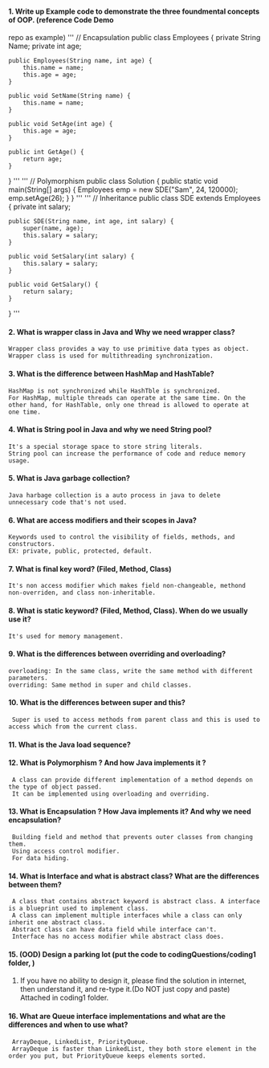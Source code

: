 #### 1.  Write up Example code to demonstrate the three foundmental concepts of OOP. (reference Code Demo 
repo as example)
'''
// Encapsulation
public class Employees {
    private String Name;
    private int age;

    public Employees(String name, int age) {
        this.name = name;
        this.age = age;
    }

    public void SetName(String name) {
        this.name = name;
    }

    public void SetAge(int age) {
        this.age = age;
    }

    public int GetAge() {
        return age;
    }
}
'''
'''
// Polymorphism
public class Solution {
    public static void main(String[] args) {
        Employees emp = new SDE("Sam", 24, 120000);
        emp.setAge(26);
    }
}
'''
'''
// Inheritance
public class SDE extends Employees {
    private int salary;

    public SDE(String name, int age, int salary) {
        super(name, age);
        this.salary = salary;
    }

    public void SetSalary(int salary) {
        this.salary = salary;
    }

    public void GetSalary() {
        return salary;
    }
}
'''

#### 2.  What is wrapper class in Java and Why we need wrapper class? 
    Wrapper class provides a way to use primitive data types as object.
    Wrapper class is used for multithreading synchronization.

#### 3.  What is the difference between HashMap and HashTable?
    HashMap is not synchronized while HashTble is synchronized.
    For HashMap, multiple threads can operate at the same time. On the other hand, for HashTable, only one thread is allowed to operate at one time.

#### 4.  What is String pool in Java and why we need String pool? 
    It's a special storage space to store string literals.
    String pool can increase the performance of code and reduce memory usage.

#### 5.  What is Java garbage collection?
    Java harbage collection is a auto process in java to delete unnecessary code that's not used.

#### 6.  What are access modifiers and their scopes in Java? 
    Keywords used to control the visibility of fields, methods, and constructors.
    EX: private, public, protected, default.

#### 7.  What is final key word? (Filed, Method, Class)
    It's non access modifier which makes field non-changeable, methond non-overriden, and class non-inheritable.

#### 8.  What is static keyword? (Filed, Method, Class). When do we usually use it?
    It's used for memory management. 

#### 9.  What is the differences between overriding and overloading?
    overloading: In the same class, write the same method with different parameters.
    overriding: Same method in super and child classes.

#### 10.  What is the differences between super and this?
     Super is used to access methods from parent class and this is used to access which from the current class.

#### 11.  What is the Java load sequence?
     

#### 12.  What is Polymorphism ? And how Java implements it ? 
     A class can provide different implementation of a method depends on the type of object passed.
     It can be implemented using overloading and overriding.

#### 13.  What is Encapsulation ? How Java implements it? And why we need encapsulation? 
     Building field and method that prevents outer classes from changing them.
     Using access control modifier.
     For data hiding.

#### 14.  What is Interface and what is abstract class? What are the differences between them?
     A class that contains abstract keyword is abstract class. A interface is a blueprint used to implement class.
     A class can implement multiple interfaces while a class can only inherit one abstract class.
     Abstract class can have data field while interface can't.
     Interface has no access modifier while abstract class does.

#### 15.  (OOD) Design a parking lot (put the code to codingQuestions/coding1 folder, )
1.  If you have no ability to design it, please find the solution in internet, then understand it, and re-type 
it.(Do NOT just copy and paste)
     Attached in coding1 folder.

#### 16.  What are Queue interface implementations and what are the differences and when to use what?
     ArrayDeque, LinkedList, PriorityQueue.
     ArrayDeque is faster than LinkedList, they both store element in the order you put, but PriorityQueue keeps elements sorted.
